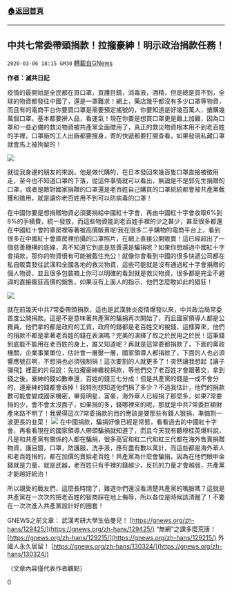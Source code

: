 ###  [:house:返回首頁](https://github.com/ourhimalayas/txt)
---

## 中共七常委帶頭捐款！拉攏豪紳！明示政治捐款任務！
`2020-03-06 18:15 GM30` [轉載自GNews](https://gnews.org/zh-hant/131955/)

**作者：滅共日記**

疫情的最開始是全民都在買口罩，買護目鏡，消毒液，酒精，但是總是買不到，全球的物資都發往中國了，還是一罩難求！網上，藥店幾乎都沒有多少口罩等物資，而且有的電商平台你要買口罩是需要預定搖號的，你要知道是好幾百萬人，搶購幾萬個口罩，基本都要拼人品，看運氣！現在你要是想買口罩更是難上加難，因為口罩和一些必備的救災物資被共產黨全面徵用了，真正的救災物資根本用不到老百姓的手裡，口罩廠的工人出廠都要搜身，寄的快遞都要打開查看，如果發現私藏口罩就會馬上被拘留的！

![](https://s3-ap-northeast-1.amazonaws.com/news.guo.offload.media/wp-content/uploads/2020/03/06003659/%E5%9B%BE%E7%89%871-28.png)

就從我身邊的朋友的來說，他是做代購的，在日本發回來幾百隻口罩直接被徵用走，至今也不知道口罩的下落，從這件事情就可以看出，無論是不是郭先生捐贈的口罩，或者是敵對國家捐贈的口罩還是老百姓自己購買的口罩統統都會被共產黨截獲和徵用，就是讓你老百姓用不到可以防病毒的口罩！

在中國你要是想捐贈物資必須要捐給中國紅十字會，再由中國紅十字會收取6%到8%的手續費，統一發放，而這些物資能到老百姓手裡的少之甚少，甚至很多都還在中國紅十會的庫房裡等著被高價販賣呢!我在很多二手購物的電商平台上，看到很多在中國紅十會庫房裡拍攝的口罩照片，在網上直接公開販賣！這已經超出了一個慈善機構的底線，真不知道它到底是慈善還是騙捐呢？如果你想越過中國紅十字會捐款，那你的物資很有可能被截住充公！就像你會看到中國的很多快遞公司都在私自販賣發往武漢和全國各地的救災物資，這些可能就是沒有通過紅十字會捐贈的個人物資，並且很多包裝箱上你可以明確的看到就是救災物資，很多都是完全不避諱的直接瘋狂高價的銷售，如果沒有上面人的指示，他們怎麼敢如此的猖狂！

![](https://s3-ap-northeast-1.amazonaws.com/news.guo.offload.media/wp-content/uploads/2020/03/06003814/%E5%9B%BE%E7%89%872-27.png)

就在前幾天中共7常委帶頭捐款，這也是武漢肺炎疫情爆發以來，中共政治局常委首度公開捐款。這是不是意味著共產黨的騙捐再次開始了，而且國家領導人都是公務員，他們拿的都是政府的工資，政府的錢都是老百姓交的稅錢，這樣算來，他們的捐款不都是拿著老百姓的錢在表演嗎？完美的演繹了取之於民用之於民！這筆錢到底能不能用在老百姓的身上，誰又知道呢？再就是這常委都捐款了，下面的黨政機關，企業事業單位，估計會一層壓一層，國家領導人都捐款了，下面的人也必須響應號召啊，不想捐也必須強制捐！這次要割的人就更多了！突然讓我想起【讓子彈飛】裡面的片段說：先拉攏豪紳繳稅捐款，等他們交了老百姓才會跟著交，拿到錢之後，豪紳的錢如數奉還，百姓的錢三七分成！但是共產黨的錢是一成不會分的，連豪紳的錢都會吞掉！我特別想知道他們捐了多少？不過我估計，他們的捐款數可能會變成國家機密，畢竟明星，富豪，海外華人已經捐了那麼多，如果7常委捐的少，會不會太沒面子，如果捐的多，錢哪裡來的呢，那就是中共7常委巨額財產來路不明了！我覺得這次7常委捐款的目的應該是要那些有錢人狠捐，準備割一波更長的韭菜！
![](https://s3-ap-northeast-1.amazonaws.com/news.guo.offload.media/wp-content/uploads/2020/03/06003834/%E5%9B%BE%E7%89%873-21.png)
在中國捐款，騙捐好像已經是常態，看看過去的中國紅十字會，再看看現在的國家領導人帶頭騙捐就知道了，而且今天我有聽穆桂英爆料說，凡是和共產黨有關係的人都在騙捐，很多高官和紅二代和紅三代都在海外售賣捐贈物資，護目鏡，口罩，防護服，洗手液，應有盡有數以萬計，而這些都是海外華人和老百姓捐的，都在加價的賣給老百姓！共產黨為什麼會騙捐，因為在他們眼中金錢就是力量，就是武器，老百姓只有手裡的錢越少，反抗的力量才會越弱，共產黨才能越好統治！

所以親愛的戰友們，這麼長時間了，難道你們還沒看清楚共產黨的嘴臉嗎？這就是共產黨在一次次的把老百姓的智商踩在地上侮辱，所以各位是時候該清醒了！不要在一次次進入共產黨設計好的圈套！

GNEWS之前文章： 
武漢考研大學生伯曼兒！ [https://gnews.org/zh-hans/129425/](https://gnews.org/zh-hans/129425/) 
 “無網”之課多麼荒唐！ [https://gnews.org/zh-hans/129215/](https://gnews.org/zh-hans/129215/) 
外國人永久居留！ [https://gnews.org/zh-hans/130324/](https://gnews.org/zh-hans/130324/)

（文章內容僅代表作者觀點）

0
